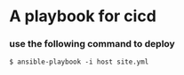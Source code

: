 # A playbook for cicd

### use the following command to deploy
```$ ansible-playbook -i host site.yml```
